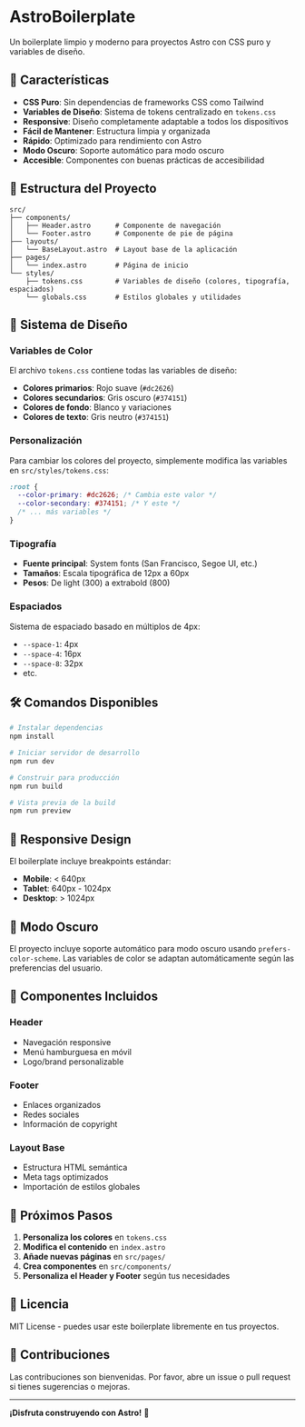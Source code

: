 # AstroBoilerplate

Un boilerplate limpio y moderno para proyectos Astro con CSS puro y variables de diseño.

## 🚀 Características

- **CSS Puro**: Sin dependencias de frameworks CSS como Tailwind
- **Variables de Diseño**: Sistema de tokens centralizado en `tokens.css`
- **Responsive**: Diseño completamente adaptable a todos los dispositivos
- **Fácil de Mantener**: Estructura limpia y organizada
- **Rápido**: Optimizado para rendimiento con Astro
- **Modo Oscuro**: Soporte automático para modo oscuro
- **Accesible**: Componentes con buenas prácticas de accesibilidad

## 📁 Estructura del Proyecto

```
src/
├── components/
│   ├── Header.astro      # Componente de navegación
│   └── Footer.astro      # Componente de pie de página
├── layouts/
│   └── BaseLayout.astro  # Layout base de la aplicación
├── pages/
│   └── index.astro       # Página de inicio
└── styles/
    ├── tokens.css        # Variables de diseño (colores, tipografía, espaciados)
    └── globals.css       # Estilos globales y utilidades
```

## 🎨 Sistema de Diseño

### Variables de Color

El archivo `tokens.css` contiene todas las variables de diseño:

- **Colores primarios**: Rojo suave (`#dc2626`)
- **Colores secundarios**: Gris oscuro (`#374151`)
- **Colores de fondo**: Blanco y variaciones
- **Colores de texto**: Gris neutro (`#374151`)

### Personalización

Para cambiar los colores del proyecto, simplemente modifica las variables en `src/styles/tokens.css`:

```css
:root {
  --color-primary: #dc2626; /* Cambia este valor */
  --color-secondary: #374151; /* Y este */
  /* ... más variables */
}
```

### Tipografía

- **Fuente principal**: System fonts (San Francisco, Segoe UI, etc.)
- **Tamaños**: Escala tipográfica de 12px a 60px
- **Pesos**: De light (300) a extrabold (800)

### Espaciados

Sistema de espaciado basado en múltiplos de 4px:
- `--space-1`: 4px
- `--space-4`: 16px
- `--space-8`: 32px
- etc.

## 🛠️ Comandos Disponibles

```bash
# Instalar dependencias
npm install

# Iniciar servidor de desarrollo
npm run dev

# Construir para producción
npm run build

# Vista previa de la build
npm run preview
```

## 📱 Responsive Design

El boilerplate incluye breakpoints estándar:

- **Mobile**: < 640px
- **Tablet**: 640px - 1024px
- **Desktop**: > 1024px

## 🌙 Modo Oscuro

El proyecto incluye soporte automático para modo oscuro usando `prefers-color-scheme`. Las variables de color se adaptan automáticamente según las preferencias del usuario.

## 🎯 Componentes Incluidos

### Header
- Navegación responsive
- Menú hamburguesa en móvil
- Logo/brand personalizable

### Footer
- Enlaces organizados
- Redes sociales
- Información de copyright

### Layout Base
- Estructura HTML semántica
- Meta tags optimizados
- Importación de estilos globales

## 🚀 Próximos Pasos

1. **Personaliza los colores** en `tokens.css`
2. **Modifica el contenido** en `index.astro`
3. **Añade nuevas páginas** en `src/pages/`
4. **Crea componentes** en `src/components/`
5. **Personaliza el Header y Footer** según tus necesidades

## 📄 Licencia

MIT License - puedes usar este boilerplate libremente en tus proyectos.

## 🤝 Contribuciones

Las contribuciones son bienvenidas. Por favor, abre un issue o pull request si tienes sugerencias o mejoras.

---

**¡Disfruta construyendo con Astro!** 🚀